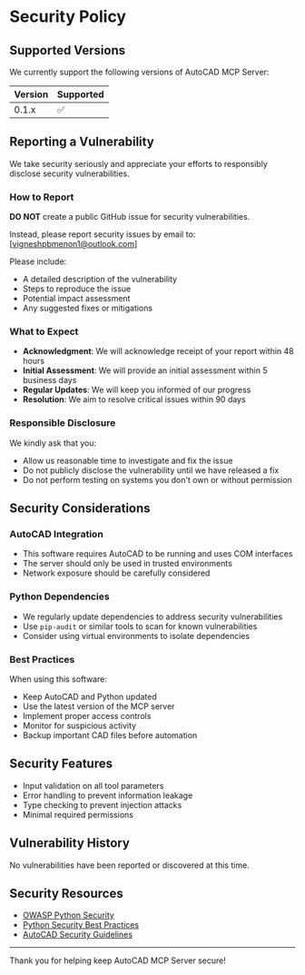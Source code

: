 # Security Policy

## Supported Versions

We currently support the following versions of AutoCAD MCP Server:

| Version | Supported          |
| ------- | ------------------ |
| 0.1.x   | :white_check_mark: |

## Reporting a Vulnerability

We take security seriously and appreciate your efforts to responsibly disclose security vulnerabilities.

### How to Report

**DO NOT** create a public GitHub issue for security vulnerabilities.

Instead, please report security issues by email to: [vigneshpbmenon1@outlook.com]

Please include:
- A detailed description of the vulnerability
- Steps to reproduce the issue
- Potential impact assessment
- Any suggested fixes or mitigations

### What to Expect

- **Acknowledgment**: We will acknowledge receipt of your report within 48 hours
- **Initial Assessment**: We will provide an initial assessment within 5 business days
- **Regular Updates**: We will keep you informed of our progress
- **Resolution**: We aim to resolve critical issues within 90 days

### Responsible Disclosure

We kindly ask that you:
- Allow us reasonable time to investigate and fix the issue
- Do not publicly disclose the vulnerability until we have released a fix
- Do not perform testing on systems you don't own or without permission

## Security Considerations

### AutoCAD Integration

- This software requires AutoCAD to be running and uses COM interfaces
- The server should only be used in trusted environments
- Network exposure should be carefully considered

### Python Dependencies

- We regularly update dependencies to address security vulnerabilities
- Use `pip-audit` or similar tools to scan for known vulnerabilities
- Consider using virtual environments to isolate dependencies

### Best Practices

When using this software:
- Keep AutoCAD and Python updated
- Use the latest version of the MCP server
- Implement proper access controls
- Monitor for suspicious activity
- Backup important CAD files before automation

## Security Features

- Input validation on all tool parameters
- Error handling to prevent information leakage
- Type checking to prevent injection attacks
- Minimal required permissions

## Vulnerability History

No vulnerabilities have been reported or discovered at this time.

## Security Resources

- [OWASP Python Security](https://owasp.org/www-project-python-security/)
- [Python Security Best Practices](https://python.org/dev/security/)
- [AutoCAD Security Guidelines](https://www.autodesk.com/trust/security)

---

Thank you for helping keep AutoCAD MCP Server secure!
